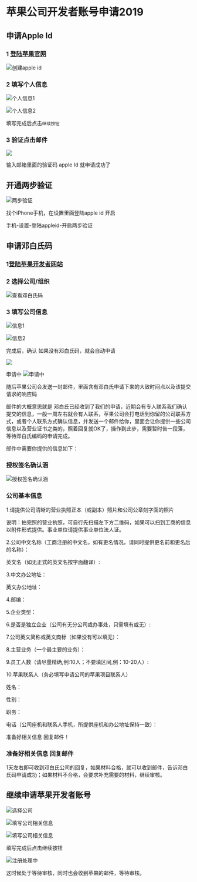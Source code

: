 # 苹果公司开发者账号申请2019

## 申请Apple Id

### 1 [登陆苹果官网](https://appleid.apple.com)

![&#x521B;&#x5EFA;apple id](https://ws2.sinaimg.cn/large/006tNc79ly1fytef351csj30u00x31kx.jpg)

### 2 填写个人信息

![&#x4E2A;&#x4EBA;&#x4FE1;&#x606F;1](https://ws3.sinaimg.cn/large/006tNc79ly1fyteizotunj30u01ap42w.jpg)

![&#x4E2A;&#x4EBA;&#x4FE1;&#x606F;2](https://ws3.sinaimg.cn/large/006tNc79ly1fytekbdcz1j30s81eadm7.jpg)

填写完成后点击`继续按钮`

### 3 验证点击邮件

![](https://ws4.sinaimg.cn/large/006tNc79ly1fytenberf5j30z00u043u.jpg)

输入邮箱里面的验证码 apple Id 就申请成功了

## 开通两步验证

![&#x4E24;&#x6B65;&#x9A8C;&#x8BC1;](https://ws3.sinaimg.cn/large/006tNc79ly1fytet1in9qj313h0u0wlu.jpg)

找个iPhone手机，在设置里面登陆apple id 开启

手机-设置-登陆appleid-开启两步验证

## 申请邓白氏码

### 1[登陆苹果开发者网站](https://developer.apple.com/programs/)

### 2 选择公司/组织

![&#x67E5;&#x770B;&#x9093;&#x767D;&#x6C0F;&#x7801;](https://ws4.sinaimg.cn/large/006tNc79ly1fytfjgw2jqj31a80u0dp0.jpg)

### 3 填写公司信息

![&#x4FE1;&#x606F;1](https://ws1.sinaimg.cn/large/006tNc79ly1fytfsllxw7j311n0u0qad.jpg)

![&#x4FE1;&#x606F;2](https://ws4.sinaimg.cn/large/006tNc79ly1fytft5ljg5j31950u0aeq.jpg)

完成后，确认 如果没有邓白氏码，就会自动申请

![](https://ws2.sinaimg.cn/large/006tNc79ly1fytfun2q53j30xy0u0435.jpg)

申请中 ![&#x7533;&#x8BF7;&#x4E2D;](https://ws3.sinaimg.cn/large/006tNc79ly1fytfvidqssj31gi0gytal.jpg)

随后苹果公司会发送一封邮件，里面含有邓白氏申请下来的大致时间点以及该提交请求的响应码

邮件的大概意思就是 邓白氏已经收到了我们的申请，近期会有专人联系我们确认提交的信息，一般一周左右就会有人联系，苹果公司会打电话到你留的公司联系方式，或者个人联系方式确认信息，并发送一个邮件给你，里面会让你提供一些公司信息以及营业证书之类的，照着回复就OK了，操作到此步，需要暂时告一段落，等待邓白氏编码的申请完成。

邮件中需要你提供的信息如下：

### 授权签名确认涵

![&#x6388;&#x6743;&#x7B7E;&#x540D;&#x786E;&#x8BA4;&#x6DB5;](https://ws4.sinaimg.cn/large/006tNc79ly1fz1lbtqsz9j30x80u0x6s.jpg)

### 公司基本信息

1.请提供公司清晰的营业执照正本（或副本）照片和公司公章刻字面的照片

说明：拍完照的营业执照，可自行先扫描左下方二维码，如果可以扫到工商的信息以附件形式提供。事业单位请提供事业单位法人证。

2.公司中文名称（工商注册的中文名，如有更名情况，请同时提供更名前和更名后的名称）：

英文名（如无正式的英文名按字面翻译）:

3.中文办公地址：

英文办公地址：

4.邮编：

5.企业类型：

6.是否是独立企业（公司有无分公司或办事处，只需填有或无）:

7.公司英文简称或英文商标（如果没有可以填无）：

8.主营业务（一个最主要的业务）：

9.员工人数（请尽量精确,例:10人；不要填区间,例：10-20人）:

10.苹果联系人（务必填写申请公司的苹果项目联系人）

姓名：

性别：

职务：

电话（公司座机和联系人手机，所提供座机和办公地址保持一致）：

准备好相关信息 回复邮件！

### 准备好相关信息 回复邮件

1天左右即可收到邓白氏公司的回复，如果材料合格，就可以收到邮件，告诉邓白氏码申请成功；如果材料不合格，会要求补充需要的材料，继续审核。

## 继续申请苹果开发者账号

![&#x9009;&#x62E9;&#x516C;&#x53F8;](https://ws1.sinaimg.cn/large/006tNc79ly1fz8jw1e1pdj31a00u0n0b.jpg)

![&#x586B;&#x5199;&#x516C;&#x53F8;&#x76F8;&#x5173;&#x4FE1;&#x606F;](https://ws1.sinaimg.cn/large/006tNc79ly1fz8jwfrbhmj310h0u044v.jpg)

![&#x586B;&#x5199;&#x516C;&#x53F8;&#x76F8;&#x5173;&#x4FE1;&#x606F;](https://ws4.sinaimg.cn/large/006tNc79ly1fz8jwij3anj31cg0n8goj.jpg)

填写完成后点击继续按钮

![&#x6CE8;&#x518C;&#x5904;&#x7406;&#x4E2D;](https://ws1.sinaimg.cn/large/006tNc79ly1fz8jwp2p43j31mc0gi76v.jpg)

这时候处于等待审核，同时也会收到苹果的邮件，等待审核。

